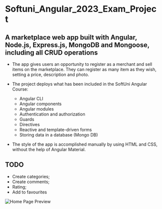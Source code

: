 # Softuni_Angular_2023_Exam_Project

## A marketplace web app built with Angular, Node.js, Express.js, MongoDB and Mongoose, including all CRUD operations

* The app gives users an opportunity to register as a merchant and sell items on the marketplace. They can register as many item as they wish, setting a price, description and photo.
* The project deploys what has been included in the SoftUni Angular Course:
    * Angular CLI
    * Angular components
    * Angular modules
    * Authentication and authorization
    * Guards
    * Directives
    * Reactive and template-driven forms
    * Storing data in a database (Mongo DB)

* The style of the app is accomplished manually by using HTML and CSS, without the help of Angular Material.

## TODO

- Create categories;
- Create comments;
- Rating;
- Add to favourites

![Home Page Preview]([https://drive.google.com/file/d/1Z-VfPTqemtYUKwsGC-TKwhgxNu7yxldn/view?usp=drive_link](https://github.com/valyogennoff/Softuni_Angular_2023_Exam_Project#readme)https://github.com/valyogennoff/Softuni_Angular_2023_Exam_Project#readme)
